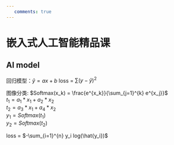 ```yaml
---
   comments: true
---
```


# 嵌入式人工智能精品课

## AI model
回归模型：$\hat{y} = ax + b$
loss = $\sum (y - \hat{y})^2$

图像分类: $Softmax(x_k) = \frac{e^{x_k}}{\sum_{j=1}^{k} e^{x_j}}$  
$t_1 = a_1 * x_1 + a_2 * x_2$  
$t_2 = a_3 * x_1 + a_4 * x_2$  
$y_1 = Softmax(t_1)$  
$y_2 = Softmax(t_2)$

loss = $-\sum_{i=1}^{n} y_i log(\hat{y_i})$